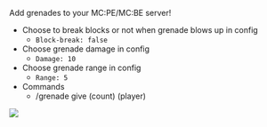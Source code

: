 Add grenades to your MC:PE/MC:BE server! 

* Choose to break blocks or not when grenade blows up in config
    * `Block-break: false`
* Choose grenade damage in config
    * `Damage: 10`
* Choose grenade range in config
    * `Range: 5`
* Commands
   * /grenade give (count) (player)

[![](https://poggit.pmmp.io/shield.state/Grenade)](https://poggit.pmmp.io/p/Grenade)
